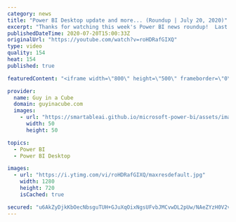 ```yaml
---
category: news
title: "Power BI Desktop update and more... (Roundup | July 20, 2020)"
excerpt: "Thanks for watching this week's Power BI news roundup!  Last weeks roundup: https://guyinacu.be/roundup186 Patrick's tech video: https://guyinacu.be/quickmeasure Adam's tech video: https://guyinacu.be/externaltools  🔴 Live Replay: https://guyinacu.be/live018  📢 Become a member: https://guyinacu.be/membership"
publishedDateTime: 2020-07-20T15:00:33Z
originalUrl: "https://youtube.com/watch?v=roHDRafGIXQ"
type: video
quality: 154
heat: 154
published: true

featuredContent: "<iframe width=\"800\" height=\"500\" frameborder=\"0\" src=\"https://www.youtube.com/embed/roHDRafGIXQ\" allow=\"accelerometer; autoplay; encrypted-media; gyroscope; picture-in-picture\" allowfullscreen></iframe>"

provider:
  name: Guy in a Cube
  domain: guyinacube.com
  images:
    - url: "https://smartableai.github.io/microsoft-power-bi/assets/images/organizations/guyinacube.com-50x50.jpg"
      width: 50
      height: 50

topics:
  - Power BI
  - Power BI Desktop

images:
  - url: "https://i.ytimg.com/vi/roHDRafGIXQ/maxresdefault.jpg"
    width: 1280
    height: 720
    isCached: true

secured: "u6AkZyDjkKbOecNbsguTUH+GJuXqOixNgsUFvbJMCvwDL2pUw/NAeZYzH0V2vitbiPSsqY3sUrMlTAPLdAOslPeHUMhPo8zlh4whYsEOqPY7Sb2nQzI09/P37Z4iOTlVK0nnULejwwK7LE07We/DtFvqtycVnKi6pwAQ01DLWphCtFq5UvgLbo31OUXtLbuS4ivQPBtXPzaHAaXTlm+KdmX3qdJR0Y4RLUif6Sg4XdeT7XB5sFTecBzsCzxIF6XjXqJb4Q/jCNUtCTi5l7yLDBN03XhuLHXru5SLbNaS4COCHsVefwaINBnqlnJn45BXP1raDoddaeQUlm8MvWDx2V6mabHduT6NAqjfevKlzeuV9/gnuqcYth4tq8P54lWIl2OFBn6YHd7umWdXk8kAQqigmCK1Wl/BeSnPs/84Pi8=;bHsg3bdXR+bxK3yANh52yA=="
---
```


